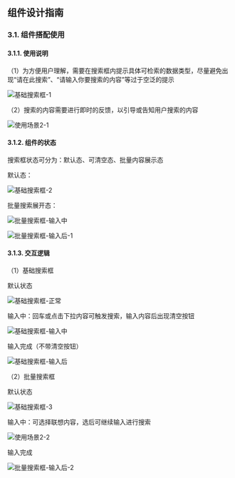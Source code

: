## 组件设计指南


### 3.1. 组件搭配使用


#### 3.1.1. 使用说明

（1）为方便用户理解，需要在搜索框内提示具体可检索的数据类型，尽量避免出现“请在此搜索”、“请输入你要搜索的内容”等过于空泛的提示

![基础搜索框-1](https://tdesign.gtimg.com/site/design/images/基础搜索框-1.jpg)



（2）搜索的内容需要进行即时的反馈，以引导或告知用户搜索的内容

![使用场景2-1](https://tdesign.gtimg.com/site/design/images/使用场景2-1.jpg)



#### 3.1.2. 组件的状态

搜索框状态可分为：默认态、可清空态、批量内容展示态

默认态：

![基础搜索框-2](https://tdesign.gtimg.com/site/design/images/基础搜索框-2.jpg)



批量搜索展开态：

![批量搜索框-输入中](https://tdesign.gtimg.com/site/design/images/批量搜索框-输入中-1850477.jpg)

![批量搜索框-输入后-1](https://tdesign.gtimg.com/site/design/images/批量搜索框-输入后-1.jpg)



#### 3.1.3. 交互逻辑

（1）基础搜索框

默认状态

![基础搜索框-正常](https://tdesign.gtimg.com/site/design/images/基础搜索框-正常-1850501.jpg)



输入中：回车或点击下拉内容可触发搜索，输入内容后出现清空按钮

![基础搜索框-输入中](https://tdesign.gtimg.com/site/design/images/基础搜索框-输入中-1850507.jpg)



输入完成（不带清空按钮）

![基础搜索框-输入后](https://tdesign.gtimg.com/site/design/images/基础搜索框-输入后-1850514.jpg)



（2）批量搜索框

默认状态

![基础搜索框-3](https://tdesign.gtimg.com/site/design/images/基础搜索框-3.jpg)



输入中：可选择联想内容，选后可继续输入进行搜索

![使用场景2-2](https://tdesign.gtimg.com/site/design/images/使用场景2-2.jpg)



输入完成

![批量搜索框-输入后-2](https://tdesign.gtimg.com/site/design/images/批量搜索框-输入后-2.jpg)



